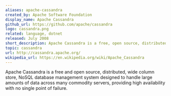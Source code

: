 ```yaml
---
aliases: apache-cassandra
created_by: Apache Software Foundation
display_name: Apache Cassandra
github_url: https://github.com/apache/cassandra
logo: cassandra.png
related: language, dotnet
released: July 2008
short_description: Apache Cassandra is a free, open source, distributed, NoSQL database management system.
topic: cassandra
url: http://cassandra.apache.org/
wikipedia_url: https://en.wikipedia.org/wiki/Apache_Cassandra
---
```

Apache Cassandra is a free and open source, distributed, wide column store, NoSQL database management system designed to handle large amounts of data across many commodity servers, providing high availability with no single point of failure.
